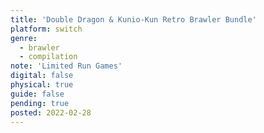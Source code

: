 ```yaml
---
title: 'Double Dragon & Kunio-Kun Retro Brawler Bundle'
platform: switch
genre:
  - brawler
  - compilation
note: 'Limited Run Games'
digital: false
physical: true
guide: false
pending: true
posted: 2022-02-28
---
```

